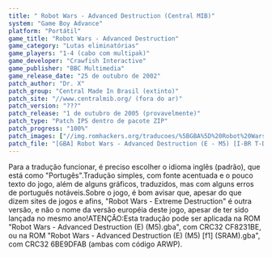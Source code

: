 ```yaml
---
title: " Robot Wars - Advanced Destruction (Central MIB)"
system: "Game Boy Advance"
platform: "Portátil"
game_title: "Robot Wars - Advanced Destruction"
game_category: "Lutas eliminatórias"
game_players: "1-4 (cabo com multipak)"
game_developer: "Crawfish Interactive"
game_publisher: "BBC Multimedia"
game_release_date: "25 de outubro de 2002"
patch_author: "Dr. X"
patch_group: "Central Made In Brasil (extinto)"
patch_site: "//www.centralmib.org/ (fora do ar)"
patch_version: "???"
patch_release: "1 de outubro de 2005 (provavelmente)"
patch_type: "Patch IPS dentro de pacote ZIP"
patch_progress: "100%"
patch_images: ["//img.romhackers.org/traducoes/%5BGBA%5D%20Robot%20Wars%20-%20Advanced%20Destruction%20-%20Central%20MIB%20-%201.png","//img.romhackers.org/traducoes/%5BGBA%5D%20Robot%20Wars%20-%20Advanced%20Destruction%20-%20Central%20MIB%20-%202.png","//img.romhackers.org/traducoes/%5BGBA%5D%20Robot%20Wars%20-%20Advanced%20Destruction%20-%20Central%20MIB%20-%203.png"]
patch_file: "[GBA] Robot Wars - Advanced Destruction (E - M5) [I-BR T-Dr. X G-Central MIB P-100% A-2005].zip"
---
```

Para a tradução funcionar, é preciso escolher o idioma inglês (padrão), que está como "Portugês".Tradução simples, com fonte acentuada e o pouco texto do jogo, além de alguns gráficos, traduzidos, mas com alguns erros de português notáveis.Sobre o jogo, é bom avisar que, apesar do que dizem sites de jogos e afins, "Robot Wars - Extreme Destruction" é outra versão, e não o nome da versão européia deste jogo, apesar de ter sido lançada no mesmo ano!ATENÇÃO:Esta tradução pode ser aplicada na ROM "Robot Wars - Advanced Destruction (E) (M5).gba", com CRC32 CF8231BE, ou na ROM "Robot Wars - Advanced Destruction (E) (M5) [f1] (SRAM).gba", com CRC32 6BE9DFAB (ambas com código ARWP).